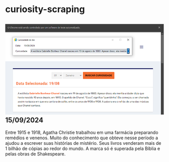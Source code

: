 # curiosity-scraping
![Budget](./execucao.png)
15/09/2024
-
Entre 1915 e 1918, Agatha Christie trabalhou em uma farmácia preparando remédios e venenos. Muito do conhecimento que obteve nesse período a ajudou a escrever suas histórias de mistério. Seus livros venderam mais de 1 bilhão de cópias ao redor do mundo. A marca só é superada pela Bíblia e pelas obras de Shakespeare.
